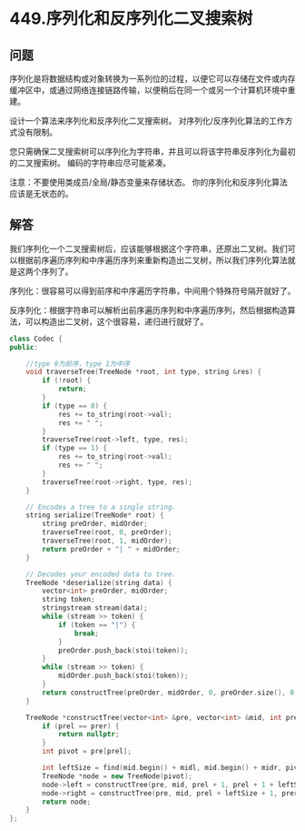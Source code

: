 # 449.序列化和反序列化二叉搜索树

## 问题
序列化是将数据结构或对象转换为一系列位的过程，以便它可以存储在文件或内存缓冲区中，或通过网络连接链路传输，以便稍后在同一个或另一个计算机环境中重建。

设计一个算法来序列化和反序列化二叉搜索树。 对序列化/反序列化算法的工作方式没有限制。

您只需确保二叉搜索树可以序列化为字符串，并且可以将该字符串反序列化为最初的二叉搜索树。
编码的字符串应尽可能紧凑。

注意：不要使用类成员/全局/静态变量来存储状态。 你的序列化和反序列化算法应该是无状态的。

## 解答
我们序列化一个二叉搜索树后，应该能够根据这个字符串，还原出二叉树。我们可以根据前序遍历序列和中序遍历序列来重新构造出二叉树，所以我们序列化算法就是这两个序列了。

序列化：很容易可以得到前序和中序遍历字符串，中间用个特殊符号隔开就好了。

反序列化：根据字符串可以解析出前序遍历序列和中序遍历序列，然后根据构造算法，可以构造出二叉树，这个很容易，递归进行就好了。

```C++
class Codec {
public:

    //type 0为前序，type 1为中序
    void traverseTree(TreeNode *root, int type, string &res) {
        if (!root) {
            return;
        }
        if (type == 0) {
            res += to_string(root->val);
            res += " ";
        }
        traverseTree(root->left, type, res);
        if (type == 1) {
            res += to_string(root->val);
            res += " ";
        }
        traverseTree(root->right, type, res);
    }

    // Encodes a tree to a single string.
    string serialize(TreeNode* root) {
        string preOrder, midOrder;
        traverseTree(root, 0, preOrder);        
        traverseTree(root, 1, midOrder);
        return preOrder + "| " + midOrder;
    }

    // Decodes your encoded data to tree.
    TreeNode *deserialize(string data) {
        vector<int> preOrder, midOrder;
        string token;
        stringstream stream(data);
        while (stream >> token) {
            if (token == "|") {
                break;
            }
            preOrder.push_back(stoi(token));
        }
        while (stream >> token) {
            midOrder.push_back(stoi(token));
        }
        return constructTree(preOrder, midOrder, 0, preOrder.size(), 0, midOrder.size());
    }

    TreeNode *constructTree(vector<int> &pre, vector<int> &mid, int prel, int prer, int midl, int midr) {
        if (prel == prer) {
            return nullptr;
        }
        int pivot = pre[prel];

        int leftSize = find(mid.begin() + midl, mid.begin() + midr, pivot) - (mid.begin() + midl);
        TreeNode *node = new TreeNode(pivot);
        node->left = constructTree(pre, mid, prel + 1, prel + 1 + leftSize, midl, midl + leftSize);
        node->right = constructTree(pre, mid, prel + leftSize + 1, prer, midl + leftSize + 1, midr);
        return node;
    }
};
```
